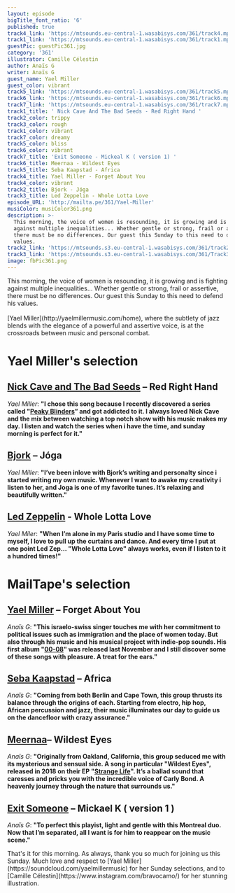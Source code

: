 ```yaml
---
layout: episode
bigTitle_font_ratio: '6'
published: true
track4_link: 'https://mtsounds.eu-central-1.wasabisys.com/361/track4.mp3'
track1_link: 'https://mtsounds.eu-central-1.wasabisys.com/361/track1.mp3'
guestPic: guestPic361.jpg
category: '361'
illustrator: Camille Célestin
author: Anaïs G
writer: Anaïs G
guest_name: Yael Miller
guest_color: vibrant
track5_link: 'https://mtsounds.eu-central-1.wasabisys.com/361/track5.mp3'
track6_link: 'https://mtsounds.eu-central-1.wasabisys.com/361/track6.mp3'
track7_link: 'https://mtsounds.eu-central-1.wasabisys.com/361/track7.mp3'
track1_title: ' Nick Cave And The Bad Seeds - Red Right Hand '
track2_color: trippy
track3_color: rough
track1_color: vibrant
track7_color: dreamy
track5_color: bliss
track6_color: vibrant
track7_title: 'Exit Someone - Mickeal K ( version 1) '
track6_title: Meernaa - Wildest Eyes
track5_title: Seba Kaapstad - Africa
track4_title: Yael Miller - Forget About You
track4_color: vibrant
track2_title: Bjork - Jóga
track3_title: Led Zeppelin - Whole Lotta Love
episode_URL: 'http://mailta.pe/361/Yael-Miller'
musiColor: musiColor361.png
description: >-
  This morning, the voice of women is resounding, it is growing and is fighting
  against multiple inequalities... Whether gentle or strong, frail or assertive,
  there must be no differences. Our guest this Sunday to this need to defend his
  values.
track2_link: 'https://mtsounds.s3.eu-central-1.wasabisys.com/361/track2.mp3'
track3_link: 'https://mtsounds.s3.eu-central-1.wasabisys.com/361/Track3.mp3'
image: fbPic361.png
---
```


<p id="introduction"> This morning, the voice of women is resounding, it is growing and is fighting against multiple inequalities... Whether gentle or strong, frail or assertive, there must be no differences. Our guest this Sunday to this need to defend his values.
<br><br>
[Yael Miller](http://yaelmillermusic.com/home), where the subtlety of jazz blends with the elegance of a powerful and assertive voice, is at the crossroads between music and personal combat.
</p>



# Yael Miller's selection

## [Nick Cave and The Bad Seeds](https://www.nickcave.com/)  – Red Right Hand
_Yael Miller_: **"**I chose this song because I recently discovered a series called "[Peaky Blinders](https://fr.wikipedia.org/wiki/Peaky_Blinders_(s%C3%A9rie_t%C3%A9l%C3%A9vis%C3%A9e))” and got addicted to it. I always loved Nick Cave and the mix between watching a top notch show with his music makes my day. I listen and watch the series when i have the time, and sunday morning is perfect for it.**"**


## [Bjork](https://www.bjork.fr/) – Jóga
_Yael Miller_: **"**I’ve been inlove with Bjork’s writing and personalty since i started writing my own music. Whenever I want to awake my creativity i listen to her, and Joga is one of my favorite tunes. It’s relaxing and beautifully written.**"**

## [Led Zeppelin](https://fr.wikipedia.org/wiki/Led_Zeppelin) - Whole Lotta Love
_Yael Miler_: **"**When I’m alone in my Paris studio and I have some time to myself, I love to pull up the curtains and dance. And every time I put at one point Led Zep… "Whole Lotta Love" always works, even if I listen to it a hundred times!**"**


# MailTape's selection

## [Yael Miller](https://www.facebook.com/yaelmillerpage/) – Forget About You 
_Anaïs G_: **"**This israelo-swiss singer touches me with her commitment to political issues such as immigration and the place of women today. But also through his music and his musical project with indie-pop sounds. His first album "[00-08](https://soundcloud.com/yaelmillermusic/sets/00-08a)" was released last November and I still discover some of these songs with pleasure. A treat for the ears.**"**

## [Seba Kaapstad](http://www.kaapstad-music.com/) – Africa
_Anaïs G_: **"**Coming from both Berlin and Cape Town, this group thrusts its balance through the origins of each. Starting from electro, hip hop, African percussion and jazz, their music illuminates our day to guide us on the dancefloor with crazy assurance.**"**

## [Meernaa](http://www.meernaa.com/#home)– Wildest Eyes
_Anaïs G_: **"**Originally from Oakland, California, this group seduced me with its mysterious and sensual side. A song in particular "Wildest Eyes", released in 2018 on their EP "[Strange Life](https://meernaa.bandcamp.com/album/strange-life-ep)". It’s a ballad sound that caresses and pricks you with the incredible voice of Carly Bond. A heavenly journey through the nature that surrounds us.**"**

## [Exit Someone](https://exitsomeone.bandcamp.com/) – Mickael K ( version 1 )
_Anaïs G_: **"**To perfect this playist, light and gentle with this Montreal duo. Now that I’m separated, all I want is for him to reappear on the music scene.**"**


<p id="outroduction"> That's it for this morning. As always, thank you so much for joining us this Sunday. Much love and respect to [Yael Miller](https://soundcloud.com/yaelmillermusic) for her Sunday selections, and to [Camille Célestin](https://www.instagram.com/bravocamo/) for her stunning illustration.</p>
